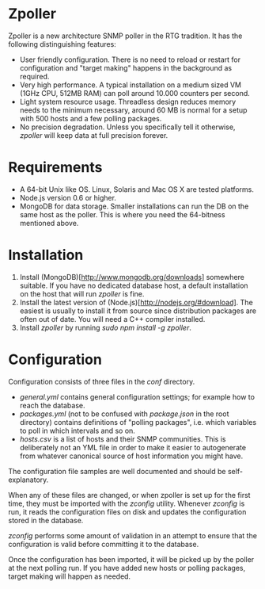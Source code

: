 # Zpoller

Zpoller is a new architecture SNMP poller in the RTG tradition. It has the
following distinguishing features:

* User friendly configuration. There is no need to reload or restart for
  configuration and "target making" happens in the background as required.
* Very high performance. A typical installation on a medium sized VM (1GHz CPU,
  512MB RAM) can poll around 10.000 counters per second. 
* Light system resource usage. Threadless design reduces memory needs to the
  minimum necessary, around 60 MB is normal for a setup with 500 hosts and a
  few polling packages.
* No precision degradation. Unless you specifically tell it otherwise,
  *zpoller* will keep data at full precision forever.

# Requirements

* A 64-bit Unix like OS. Linux, Solaris and Mac OS X are tested platforms.
* Node.js version 0.6 or higher.
* MongoDB for data storage. Smaller installations can run the DB on the same
  host as the poller. This is where you need the 64-bitness mentioned above.

# Installation

1. Install (MongoDB)[http://www.mongodb.org/downloads] somewhere suitable. If
   you have no dedicated database host, a default installation on the host that
   will run *zpoller* is fine.
2. Install the latest version of (Node.js)[http://nodejs.org/#download]. The
   easiest is usually to install it from source since distribution packages are
   often out of date. You will need a C++ compiler installed.
3. Install *zpoller* by running *sudo npm install -g zpoller*. 

# Configuration

Configuration consists of three files in the *conf* directory. 

* *general.yml* contains general configuration settings; for example how to
  reach the database.
* *packages.yml* (not to be confused with *package.json* in the root directory)
  contains definitions of "polling packages", i.e. which variables to poll in
  which intervals and so on.
* *hosts.csv* is a list of hosts and their SNMP communities. This is
  deliberately not an YML file in order to make it easier to autogenerate from
  whatever canonical source of host information you might have.

The configuration file samples are well documented and should be
self-explanatory.

When any of these files are changed, or when zpoller is set up for the first
time, they must be imported with the *zconfig* utility. Whenever *zconfig* is
run, it reads the configuration files on disk and updates the configuration
stored in the database.

*zconfig* performs some amount of validation in an attempt to ensure that the
configuration is valid before committing it to the database.

Once the configuration has been imported, it will be picked up by the poller at
the next polling run. If you have added new hosts or polling packages, target
making will happen as needed.

